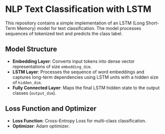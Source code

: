 # NLP Text Classification with LSTM

This repository contains a simple implementation of an LSTM (Long Short-Term Memory) model for text classification. The model processes sequences of tokenized text and predicts the class label.

## Model Structure

- **Embedding Layer**: Converts input tokens into dense vector representations of size `embedding_dim`.
- **LSTM Layer**: Processes the sequence of word embeddings and captures long-term dependencies using LSTM units with a hidden size of `hidden_dim`.
- **Fully Connected Layer**: Maps the final LSTM hidden state to the output classes (`output_dim`).

## Loss Function and Optimizer

- **Loss Function**: Cross-Entropy Loss for multi-class classification.
- **Optimizer**: Adam optimizer.

